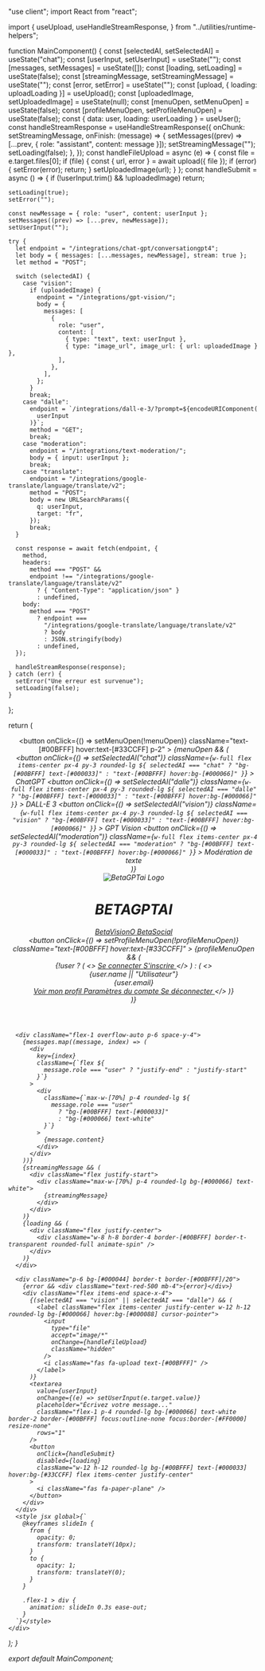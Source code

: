 "use client";
import React from "react";

import {
  useUpload,
  useHandleStreamResponse,
} from "../utilities/runtime-helpers";

function MainComponent() {
  const [selectedAI, setSelectedAI] = useState("chat");
  const [userInput, setUserInput] = useState("");
  const [messages, setMessages] = useState([]);
  const [loading, setLoading] = useState(false);
  const [streamingMessage, setStreamingMessage] = useState("");
  const [error, setError] = useState("");
  const [upload, { loading: uploadLoading }] = useUpload();
  const [uploadedImage, setUploadedImage] = useState(null);
  const [menuOpen, setMenuOpen] = useState(false);
  const [profileMenuOpen, setProfileMenuOpen] = useState(false);
  const { data: user, loading: userLoading } = useUser();
  const handleStreamResponse = useHandleStreamResponse({
    onChunk: setStreamingMessage,
    onFinish: (message) => {
      setMessages((prev) => [...prev, { role: "assistant", content: message }]);
      setStreamingMessage("");
      setLoading(false);
    },
  });
  const handleFileUpload = async (e) => {
    const file = e.target.files[0];
    if (file) {
      const { url, error } = await upload({ file });
      if (error) {
        setError(error);
        return;
      }
      setUploadedImage(url);
    }
  };
  const handleSubmit = async () => {
    if (!userInput.trim() && !uploadedImage) return;

    setLoading(true);
    setError("");

    const newMessage = { role: "user", content: userInput };
    setMessages((prev) => [...prev, newMessage]);
    setUserInput("");

    try {
      let endpoint = "/integrations/chat-gpt/conversationgpt4";
      let body = { messages: [...messages, newMessage], stream: true };
      let method = "POST";

      switch (selectedAI) {
        case "vision":
          if (uploadedImage) {
            endpoint = "/integrations/gpt-vision/";
            body = {
              messages: [
                {
                  role: "user",
                  content: [
                    { type: "text", text: userInput },
                    { type: "image_url", image_url: { url: uploadedImage } },
                  ],
                },
              ],
            };
          }
          break;
        case "dalle":
          endpoint = `/integrations/dall-e-3/?prompt=${encodeURIComponent(
            userInput
          )}`;
          method = "GET";
          break;
        case "moderation":
          endpoint = "/integrations/text-moderation/";
          body = { input: userInput };
          break;
        case "translate":
          endpoint = "/integrations/google-translate/language/translate/v2";
          method = "POST";
          body = new URLSearchParams({
            q: userInput,
            target: "fr",
          });
          break;
      }

      const response = await fetch(endpoint, {
        method,
        headers:
          method === "POST" &&
          endpoint !== "/integrations/google-translate/language/translate/v2"
            ? { "Content-Type": "application/json" }
            : undefined,
        body:
          method === "POST"
            ? endpoint ===
              "/integrations/google-translate/language/translate/v2"
              ? body
              : JSON.stringify(body)
            : undefined,
      });

      handleStreamResponse(response);
    } catch (err) {
      setError("Une erreur est survenue");
      setLoading(false);
    }
  };

  return (
    <div className="flex flex-col h-screen bg-[#000033]">
      <header className="flex items-center justify-between p-6 border-b border-[#00BFFF]/20">
        <div className="flex items-center">
          <div className="relative">
            <button
              onClick={() => setMenuOpen(!menuOpen)}
              className="text-[#00BFFF] hover:text-[#33CCFF] p-2"
            >
              <i className="fas fa-robot text-xl" />
            </button>
            {menuOpen && (
              <div className="absolute top-full left-0 mt-2 w-64 bg-[#000044] rounded-lg border border-[#00BFFF]/20 shadow-lg z-50">
                <div className="p-2 space-y-1">
                  <button
                    onClick={() => setSelectedAI("chat")}
                    className={`w-full flex items-center px-4 py-3 rounded-lg ${
                      selectedAI === "chat"
                        ? "bg-[#00BFFF] text-[#000033]"
                        : "text-[#00BFFF] hover:bg-[#000066]"
                    }`}
                  >
                    <i className="fas fa-comments mr-3" />
                    ChatGPT
                  </button>
                  <button
                    onClick={() => setSelectedAI("dalle")}
                    className={`w-full flex items-center px-4 py-3 rounded-lg ${
                      selectedAI === "dalle"
                        ? "bg-[#00BFFF] text-[#000033]"
                        : "text-[#00BFFF] hover:bg-[#000066]"
                    }`}
                  >
                    <i className="fas fa-paint-brush mr-3" />
                    DALL-E 3
                  </button>
                  <button
                    onClick={() => setSelectedAI("vision")}
                    className={`w-full flex items-center px-4 py-3 rounded-lg ${
                      selectedAI === "vision"
                        ? "bg-[#00BFFF] text-[#000033]"
                        : "text-[#00BFFF] hover:bg-[#000066]"
                    }`}
                  >
                    <i className="fas fa-eye mr-3" />
                    GPT Vision
                  </button>
                  <button
                    onClick={() => setSelectedAI("moderation")}
                    className={`w-full flex items-center px-4 py-3 rounded-lg ${
                      selectedAI === "moderation"
                        ? "bg-[#00BFFF] text-[#000033]"
                        : "text-[#00BFFF] hover:bg-[#000066]"
                    }`}
                  >
                    <i className="fas fa-shield-alt mr-3" />
                    Modération de texte
                  </button>
                </div>
              </div>
            )}
          </div>
        </div>
        <div className="flex items-center space-x-8">
          <img
            src="https://ucarecdn.com/f79e7918-944a-4e22-bd2f-7cb69681253a/-/format/auto/"
            alt="BetaGPTai Logo"
            className="w-12 h-12"
          />
          <h1 className="text-[#00BFFF] text-2xl font-bold">BETAGPTAI</h1>
          <div className="flex items-center space-x-4">
            <a
              href="https://BetaVisionO.home.blog/"
              target="_blank"
              rel="noopener noreferrer"
              className="px-4 py-2 rounded-lg bg-[#00BFFF] text-[#000033] hover:bg-[#33CCFF] transition-colors"
            >
              BetaVisionO
            </a>
            <a
              href="https://betasocials.bettermode.io/"
              target="_blank"
              rel="noopener noreferrer"
              className="px-4 py-2 rounded-lg bg-[#00BFFF] text-[#000033] hover:bg-[#33CCFF] transition-colors"
            >
              BetaSocial
            </a>
          </div>
        </div>
        <div className="relative">
          <button
            onClick={() => setProfileMenuOpen(!profileMenuOpen)}
            className="text-[#00BFFF] hover:text-[#33CCFF]"
          >
            <i className="fas fa-user-circle text-xl" />
          </button>
          {profileMenuOpen && (
            <div className="absolute top-full right-0 mt-2 w-64 bg-[#000044] rounded-lg border border-[#00BFFF]/20 shadow-lg z-50">
              {!user ? (
                <>
                  <a
                    href="/account/signin"
                    className="flex items-center px-4 py-3 text-[#00BFFF] hover:bg-[#000066] rounded-t-lg"
                  >
                    <i className="fas fa-sign-in-alt mr-2" />
                    Se connecter
                  </a>
                  <a
                    href="/account/signup"
                    className="flex items-center px-4 py-3 text-[#00BFFF] hover:bg-[#000066] rounded-b-lg"
                  >
                    <i className="fas fa-user-plus mr-2" />
                    S'inscrire
                  </a>
                </>
              ) : (
                <>
                  <div className="px-4 py-3 text-[#00BFFF] border-b border-[#00BFFF]/20">
                    <div className="font-bold">
                      {user.name || "Utilisateur"}
                    </div>
                    <div className="text-sm opacity-75">{user.email}</div>
                  </div>
                  <a
                    href="/account/profile"
                    className="flex items-center px-4 py-3 text-[#00BFFF] hover:bg-[#000066]"
                  >
                    <i className="fas fa-user mr-2" />
                    Voir mon profil
                  </a>
                  <a
                    href="/account/settings"
                    className="flex items-center px-4 py-3 text-[#00BFFF] hover:bg-[#000066]"
                  >
                    <i className="fas fa-cog mr-2" />
                    Paramètres du compte
                  </a>
                  <a
                    href="/account/logout"
                    className="flex items-center px-4 py-3 text-[#00BFFF] hover:bg-[#000066] rounded-b-lg"
                  >
                    <i className="fas fa-sign-out-alt mr-2" />
                    Se déconnecter
                  </a>
                </>
              )}
            </div>
          )}
        </div>
      </header>

      <div className="flex-1 overflow-auto p-6 space-y-4">
        {messages.map((message, index) => (
          <div
            key={index}
            className={`flex ${
              message.role === "user" ? "justify-end" : "justify-start"
            }`}
          >
            <div
              className={`max-w-[70%] p-4 rounded-lg ${
                message.role === "user"
                  ? "bg-[#00BFFF] text-[#000033]"
                  : "bg-[#000066] text-white"
              }`}
            >
              {message.content}
            </div>
          </div>
        ))}
        {streamingMessage && (
          <div className="flex justify-start">
            <div className="max-w-[70%] p-4 rounded-lg bg-[#000066] text-white">
              {streamingMessage}
            </div>
          </div>
        )}
        {loading && (
          <div className="flex justify-center">
            <div className="w-8 h-8 border-4 border-[#00BFFF] border-t-transparent rounded-full animate-spin" />
          </div>
        )}
      </div>

      <div className="p-6 bg-[#000044] border-t border-[#00BFFF]/20">
        {error && <div className="text-red-500 mb-4">{error}</div>}
        <div className="flex items-end space-x-4">
          {(selectedAI === "vision" || selectedAI === "dalle") && (
            <label className="flex items-center justify-center w-12 h-12 rounded-lg bg-[#000066] hover:bg-[#000088] cursor-pointer">
              <input
                type="file"
                accept="image/*"
                onChange={handleFileUpload}
                className="hidden"
              />
              <i className="fas fa-upload text-[#00BFFF]" />
            </label>
          )}
          <textarea
            value={userInput}
            onChange={(e) => setUserInput(e.target.value)}
            placeholder="Écrivez votre message..."
            className="flex-1 p-4 rounded-lg bg-[#000066] text-white border-2 border-[#00BFFF] focus:outline-none focus:border-[#FF0000] resize-none"
            rows="1"
          />
          <button
            onClick={handleSubmit}
            disabled={loading}
            className="w-12 h-12 rounded-lg bg-[#00BFFF] text-[#000033] hover:bg-[#33CCFF] flex items-center justify-center"
          >
            <i className="fas fa-paper-plane" />
          </button>
        </div>
      </div>
      <style jsx global>{`
        @keyframes slideIn {
          from {
            opacity: 0;
            transform: translateY(10px);
          }
          to {
            opacity: 1;
            transform: translateY(0);
          }
        }

        .flex-1 > div {
          animation: slideIn 0.3s ease-out;
        }
      `}</style>
    </div>
  );
}

export default MainComponent;
